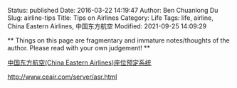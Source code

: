Status: published
Date: 2016-03-22 14:19:47
Author: Ben Chuanlong Du
Slug: airline-tips
Title: Tips on Airlines
Category: Life
Tags: life, airline, China Eastern Airlines, 中国东方航空
Modified: 2021-09-25 14:09:29

**
Things on this page are
fragmentary and immature notes/thoughts of the author.
Please read with your own judgement!
**

[中国东方航空(China Eastern Airlines)座位预定系统](http://www.ceair.com/server/asr.html)

http://www.ceair.com/server/asr.html
